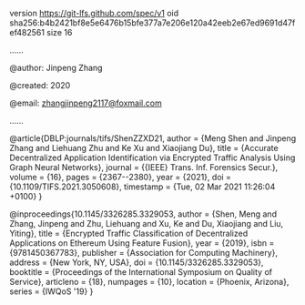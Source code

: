 version https://git-lfs.github.com/spec/v1
oid sha256:b4b2421bf8e5e6476b15bfe377a7e206e120a42eeb2e67ed9691d47fef482561
size 16

......

@author: Jinpeng Zhang

@created: 2020

@email: zhangjinpeng2117@foxmail.com

......

@article{DBLP:journals/tifs/ShenZZXD21,
  author    = {Meng Shen and
               Jinpeng Zhang and
               Liehuang Zhu and
               Ke Xu and
               Xiaojiang Du},
  title     = {Accurate Decentralized Application Identification via Encrypted Traffic
               Analysis Using Graph Neural Networks},
  journal   = {{IEEE} Trans. Inf. Forensics Secur.},
  volume    = {16},
  pages     = {2367--2380},
  year      = {2021},
  doi       = {10.1109/TIFS.2021.3050608},
  timestamp = {Tue, 02 Mar 2021 11:26:04 +0100}
}

  
@inproceedings{10.1145/3326285.3329053,
author = {Shen, Meng and Zhang, Jinpeng and Zhu, Liehuang and Xu, Ke and Du, Xiaojiang and Liu, Yiting},
title = {Encrypted Traffic Classification of Decentralized Applications on Ethereum Using Feature Fusion},
year = {2019},
isbn = {9781450367783},
publisher = {Association for Computing Machinery},
address = {New York, NY, USA},
doi = {10.1145/3326285.3329053},
booktitle = {Proceedings of the International Symposium on Quality of Service},
articleno = {18},
numpages = {10},
location = {Phoenix, Arizona},
series = {IWQoS '19}
}
